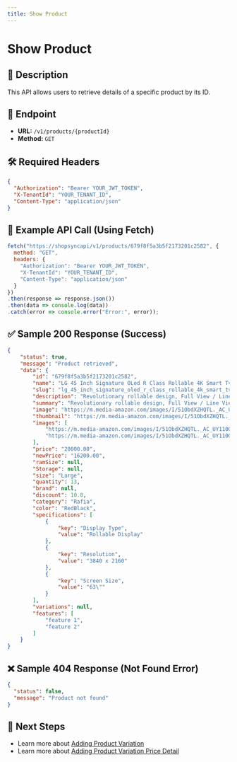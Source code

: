 ```yaml
---
title: Show Product
---
```


# Show Product

## 📌 Description
This API allows users to retrieve details of a specific product by its ID.

## 🔗 Endpoint
- **URL:** `/v1/products/{productId}`
- **Method:** `GET`

## 🛠️ Required Headers
```json
{
  "Authorization": "Bearer YOUR_JWT_TOKEN",
  "X-TenantId": "YOUR_TENANT_ID",
  "Content-Type": "application/json"
}
```

## 📡 Example API Call (Using Fetch)
```javascript
fetch("https://shopsyncapi/v1/products/679f8f5a3b5f2173201c2582", {
  method: "GET",
  headers: {
    "Authorization": "Bearer YOUR_JWT_TOKEN",
    "X-TenantId": "YOUR_TENANT_ID",
    "Content-Type": "application/json"
  }
})
.then(response => response.json())
.then(data => console.log(data))
.catch(error => console.error("Error:", error));
```

## ✅ Sample 200 Response (Success)
```json
{
    "status": true,
    "message": "Product retrieved",
    "data": {
        "id": "679f8f5a3b5f2173201c2582",
        "name": "LG 45 Inch Signature OLed R Class Rollable 4K Smart Tv",
        "slug": "lg_45_inch_signature_oled_r_class_rollable_4k_smart_tv-0261075",
        "description": "Revolutionary rollable design, Full View / Line View / Zero View, OLED technology with self-illuminating pixels, Smart TV webOS 6.0 with pointer remote control",
        "summary": "Revolutionary rollable design, Full View / Line View / Zero View, OLED technology with self-illuminating pixels",
        "image": "https://m.media-amazon.com/images/I/51ObdXZHQTL._AC_UY1100_.jpg",
        "thumbnail": "https://m.media-amazon.com/images/I/51ObdXZHQTL._AC_UY1100_.jpg",
        "images": [
            "https://m.media-amazon.com/images/I/51ObdXZHQTL._AC_UY1100_.jpg",
            "https://m.media-amazon.com/images/I/51ObdXZHQTL._AC_UY1100_.jpg"
        ],
        "price": "20000.00",
        "newPrice": "16200.00",
        "ramSize": null,
        "Storage": null,
        "size": "Large",
        "quantity": 13,
        "brand": null,
        "discount": 10.0,
        "category": "Rafia",
        "color": "RedBlack",
        "specifications": [
            {
                "key": "Display Type",
                "value": "Rollable Display"
            },
            {
                "key": "Resolution",
                "value": "3840 x 2160"
            },
            {
                "key": "Screen Size",
                "value": "63\""
            }
        ],
        "variations": null,
        "features": [
            "feature 1",
            "feature 2"
        ]
    }
}
```

## ❌ Sample 404 Response (Not Found Error)
```json
{
  "status": false,
  "message": "Product not found"
}
```

## 🔗 Next Steps
- Learn more about [Adding Product Variation](./update-product-variation-price-detail.md)
- Learn more about [Adding Product Variation Price Detail](./delete-product-variation-price-detail.md)

